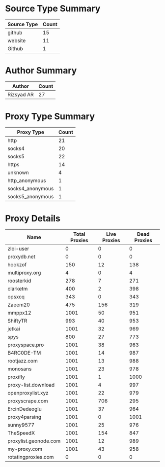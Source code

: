 # Source Type Summary

| Source Type | Count |
|-------------|-------|
| github | 15 |
| website | 11 |
| Github | 1 |


# Author Summary

| Author | Count |
|--------|-------|
| Rizsyad AR | 27 |


# Proxy Type Summary

| Proxy Type | Count |
|------------|-------|
| http | 21 |
| socks4 | 20 |
| socks5 | 22 |
| https | 14 |
| unknown | 4 |
| http_anonymous | 1 |
| socks4_anonymous | 1 |
| socks5_anonymous | 1 |


# Proxy Details

| Name | Total Proxies | Live Proxies | Dead Proxies |
|------|---------------|--------------|---------------|
| zloi-user | 0 | 0 | 0 |
| proxydb.net | 0 | 0 | 0 |
| hookzof | 150 | 12 | 138 |
| multiproxy.org | 4 | 0 | 4 |
| roosterkid | 278 | 7 | 271 |
| clarketm | 400 | 2 | 398 |
| opsxcq | 343 | 0 | 343 |
| Zaeem20 | 475 | 156 | 319 |
| mmppx12 | 1001 | 50 | 951 |
| ShiftyTR | 993 | 40 | 953 |
| jetkai | 1001 | 32 | 969 |
| spys | 800 | 27 | 773 |
| proxyspace.pro | 1001 | 38 | 963 |
| B4RC0DE-TM | 1001 | 14 | 987 |
| rootjazz.com | 1001 | 13 | 988 |
| monosans | 1001 | 23 | 978 |
| proxifly | 1001 | 1 | 1000 |
| proxy-list.download | 1001 | 4 | 997 |
| openproxylist.xyz | 1001 | 22 | 979 |
| proxyscrape.com | 1001 | 706 | 295 |
| ErcinDedeoglu | 1001 | 37 | 964 |
| proxy4parsing | 1001 | 0 | 1001 |
| sunny9577 | 1001 | 25 | 976 |
| TheSpeedX | 1001 | 154 | 847 |
| proxylist.geonode.com | 1001 | 12 | 989 |
| my-proxy.com | 1001 | 43 | 958 |
| rotatingproxies.com | 0 | 0 | 0 |
